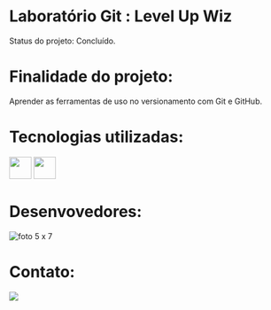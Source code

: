 # Laboratório Git : Level Up Wiz
Status do projeto: Concluído.
# Finalidade do projeto:
Aprender as ferramentas de uso no versionamento com Git e GitHub.
# Tecnologias utilizadas:
<img src="https://cdn.jsdelivr.net/gh/devicons/devicon/icons/git/git-original.svg" width="40" height="40"/> <img src="https://cdn.jsdelivr.net/gh/devicons/devicon/icons/github/github-original-wordmark.svg" width="40" height="40"/>
# Desenvovedores:
![foto 5 x 7](https://user-images.githubusercontent.com/91024600/212992614-66de08df-ddda-49e3-b899-cadf6fc102aa.jpg)
# Contato:
<div>
<a href = "dionata.silva.santos.2018@gmail.com"><img src="https://img.shields.io/badge/Gmail-D14836?style=for-the-badge&logo=gmail&logoColor=white" target="_blank"></a>
